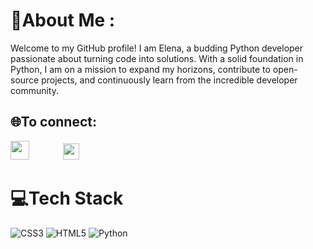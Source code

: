 # 💫About Me :
Welcome to my GitHub profile! I am Elena, a  budding Python developer passionate about turning code into solutions.
With a solid foundation in Python, I am on a mission to expand my horizons, contribute to open-source projects, and continuously learn from the incredible developer community. 

## 🌐To connect:
[<img src="https://github.com/user-attachments/assets/92cbd73a-bc20-429e-9174-cfb336aba9c0"  width="30px" style="padding-right:50px">](https://www.instagram.com/_hellenats/)
[<img src="https://cdn3.iconfinder.com/data/icons/social-media-chamfered-corner/154/linkedin-64.png" width="26px" style="padding-right:50px">](https://www.linkedin.com/in/elena-tsvetkovaa)

# 💻Tech Stack
![CSS3](https://img.shields.io/badge/css3-%231572B6.svg?style=for-the-badge&logo=css3&logoColor=white) ![HTML5](https://img.shields.io/badge/html5-%23E34F26.svg?style=for-the-badge&logo=html5&logoColor=white) ![Python](https://img.shields.io/badge/python-3670A0?style=for-the-badge&logo=python&logoColor=ffdd54)


